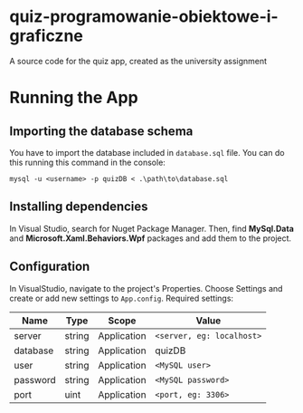 # quiz-programowanie-obiektowe-i-graficzne
A source code for the quiz app, created as the university assignment

# Running the App
## Importing the database schema
You have to import the database included in `database.sql` file. You can do this running this command in the console:

`mysql -u <username> -p quizDB < .\path\to\database.sql`

## Installing dependencies
In Visual Studio, search for Nuget Package Manager. Then, find **MySql.Data** and **Microsoft.Xaml.Behaviors.Wpf** packages and add them to the project.

## Configuration
In VisualStudio, navigate to the project's Properties. Choose Settings and create or add new settings to `App.config`.
Required settings:


| Name     | Type      | Scope         | Value                       |
| -------- | --------- | ------------- | --------------------------- |
| server   | string    | Application   | `<server, eg: localhost>`   |
| database | string    | Application   | quizDB                      |
| user     | string    | Application   | `<MySQL user>`              |
| password | string    | Application   | `<MySQL password>`          |
| port     | uint      | Application   | `<port, eg: 3306>`          |
